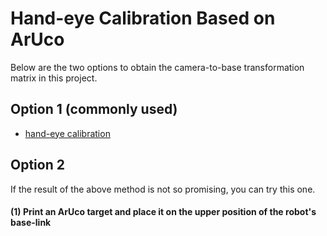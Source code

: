 # Hand-eye Calibration Based on ArUco

Below are the two options to obtain the camera-to-base transformation matrix in this project.

## Option 1 (commonly used)

- [hand-eye calibration](https://github.com/HenryWJL/jaka_grasping/tree/main/handeye_calibration)

## Option 2

If the result of the above method is not so promising, you can try this one. 

#### (1) Print an ArUco target and place it on the upper position of the robot's base-link
